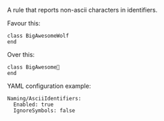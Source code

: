 A rule that reports non-ascii characters in identifiers.

Favour this:

```
class BigAwesomeWolf
end
```

Over this:

```
class BigAwesome🐺
end
```

YAML configuration example:

```
Naming/AsciiIdentifiers:
  Enabled: true
  IgnoreSymbols: false
```
